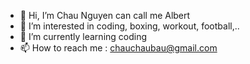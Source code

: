 - 👋 Hi, I’m Chau Nguyen can call me Albert
- 👀 I’m interested in coding, boxing, workout, football,..
- 🌱 I’m currently learning coding
- 📫 How to reach me : chauchaubau@gmail.com

<!---
albertnguyen97/albertnguyen97 is a ✨ special ✨ repository because its `README.md` (this file) appears on your GitHub profile.
You can click the Preview link to take a look at your changes.
--->

